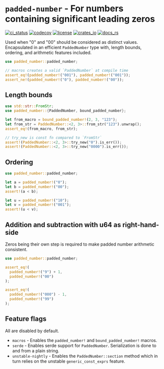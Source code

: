 # `padded-number` - For numbers containing significant leading zeros

[![ci_status](https://img.shields.io/github/actions/workflow/status/gibbz00/padded-number/ci.yaml?style=for-the-badge)](https://github.com/gibbz00/padded-number/actions/workflows/ci.yaml)
[![codecov](https://img.shields.io/codecov/c/gh/gibbz00/padded-number?token=8uQpdikxPA&style=for-the-badge)](https://codecov.io/gh/gibbz00/padded-number)
[![license](https://img.shields.io/github/license/gibbz00/padded-number.svg?style=for-the-badge)](https://github.com/gibbz00/padded-number/blob/main/LICENSE.md)
[![crates_io](https://img.shields.io/crates/v/padded-number.svg?style=for-the-badge)](https://crates.io/crates/padded-number)
[![docs_rs](https://img.shields.io/docsrs/padded-number/latest.svg?style=for-the-badge)](https://docs.rs/padded-number)

Used when "0" and "00" should be considered as distinct values. Encapsulated in
an efficient `PaddedNumber` type with, length bounds, ordering, and arithmetic
features included.

```rust
use padded_number::padded_number;

// macros creates a valid `PaddedNumber` at compile time
assert_eq!(padded_number!("001"), padded_number!("001"));
assert_ne!(padded_number!("0"), padded_number!("00"));
```

## Length bounds

```rust
use std::str::FromStr;
use padded_number::{PaddedNumber, bound_padded_number};

let from_macro = bound_padded_number!(2, 3, "123");
let from_str = PaddedNumber::<2, 3>::from_str("123").unwrap();
assert_eq!(from_macro, from_str);

// try_new is const fn compared to `FromStr`
assert!(PaddedNumber::<2, 3>::try_new("0").is_err());
assert!(PaddedNumber::<2, 3>::try_new("0000").is_err());
```

## Ordering

```rust
use padded_number::padded_number;

let a = padded_number!("0");
let b = padded_number!("00");
assert!(a < b);

let u = padded_number!("10");
let v = padded_number!("001");
assert!(u < v);
```

## Addition and subtraction with u64 as right-hand-side

Zeros being their own step is required to make padded number arithmetic consistent.

```rust
use padded_number::padded_number;

assert_eq!(
  padded_number!("9") + 1,
  padded_number!("00")
);

assert_eq!(
  padded_number!("000") - 1,
  padded_number!("99")
);
```

## Feature flags

All are disabled by default.

- `macros` - Enables the `padded_number!` and `bound_padded_number!` macros.
- `serde` - Enables serde support for `PaddedNumber`. Serialization is done to and from a plain string.
- `unstable-nightly` - Enables the `PaddedNumber::section` method which in turn
  relies on the unstable `generic_const_exprs` feature.
